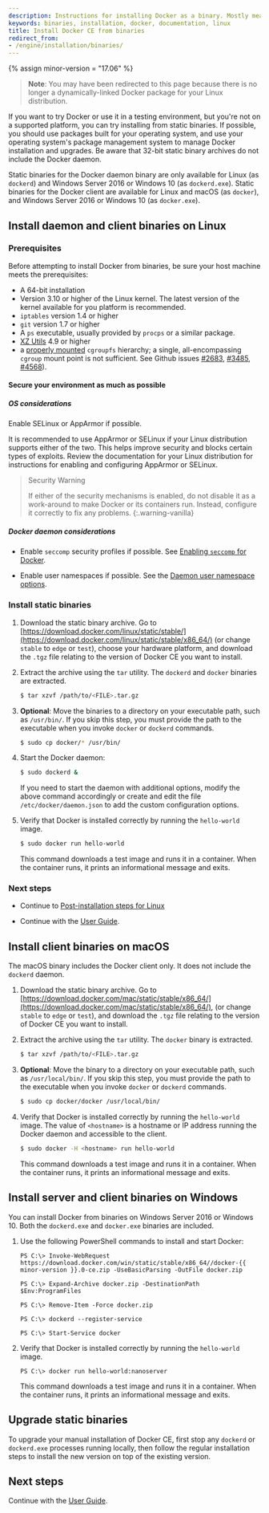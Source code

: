 ```yaml
---
description: Instructions for installing Docker as a binary. Mostly meant for hackers who want to try out Docker on a variety of environments.
keywords: binaries, installation, docker, documentation, linux
title: Install Docker CE from binaries
redirect_from:
- /engine/installation/binaries/
---
```


{% assign minor-version = "17.06" %}

> **Note**: You may have been redirected to this page because there is no longer
> a dynamically-linked Docker package for your Linux distribution.

If you want to try Docker or use it in a testing environment, but you're not on
a supported platform, you can try installing from static binaries. If possible,
you should use packages built for your operating system, and use your operating
system's package management system to manage Docker installation and upgrades.
Be aware that 32-bit static binary archives do not include the Docker daemon.

Static binaries for the Docker daemon binary are only available for Linux (as
`dockerd`) and Windows Server 2016 or Windows 10 (as `dockerd.exe`). Static
binaries for the Docker client are available for Linux and macOS (as `docker`),
and Windows Server 2016 or Windows 10 (as `docker.exe`).

## Install daemon and client binaries on Linux

### Prerequisites

Before attempting to install Docker from binaries, be sure your host machine
meets the prerequisites:

- A 64-bit installation
- Version 3.10 or higher of the Linux kernel. The latest version of the kernel
  available for you platform is recommended.
- `iptables` version 1.4 or higher
- `git` version 1.7 or higher
- A `ps` executable, usually provided by `procps` or a similar package.
- [XZ Utils](http://tukaani.org/xz/) 4.9 or higher
- a [properly mounted](
  https://github.com/tianon/cgroupfs-mount/blob/master/cgroupfs-mount)
  `cgroupfs` hierarchy; a single, all-encompassing `cgroup` mount
  point is not sufficient. See Github issues
  [#2683](https://github.com/moby/moby/issues/2683),
  [#3485](https://github.com/moby/moby/issues/3485),
  [#4568](https://github.com/moby/moby/issues/4568)).

#### Secure your environment as much as possible

##### OS considerations

Enable SELinux or AppArmor if possible.

It is recommended to use AppArmor or SELinux if your Linux distribution supports
either of the two. This helps improve security and blocks certain
types of exploits. Review the documentation for your Linux distribution for
instructions for enabling and configuring AppArmor or SELinux.

> Security Warning
>
> If either of the security mechanisms is enabled, do not disable it as a
> work-around to make Docker or its containers run. Instead, configure it
> correctly to fix any problems.
{:.warning-vanilla}

##### Docker daemon considerations

- Enable `seccomp` security profiles if possible. See
  [Enabling `seccomp` for Docker](/engine/security/seccomp.md).

- Enable user namespaces if possible. See the
  [Daemon user namespace options](/engine/reference/commandline/dockerd/#/daemon-user-namespace-options).

### Install static binaries

1.  Download the static binary archive. Go to
    [https://download.docker.com/linux/static/stable/](https://download.docker.com/linux/static/stable/x86_64/)
    (or change `stable` to `edge` or `test`),
    choose your hardware platform, and download the `.tgz` file relating to the
    version of Docker CE you want to install.

2.  Extract the archive using the `tar` utility. The `dockerd` and `docker`
    binaries are extracted.

    ```bash
    $ tar xzvf /path/to/<FILE>.tar.gz
    ```

3.  **Optional**: Move the binaries to a directory on your executable path, such
    as `/usr/bin/`. If you skip this step, you must provide the path to the
    executable when you invoke `docker` or `dockerd` commands.

    ```bash
    $ sudo cp docker/* /usr/bin/
    ```

4.  Start the Docker daemon:

    ```bash
    $ sudo dockerd &
    ```

    If you need to start the daemon with additional options, modify the above
    command accordingly or create and edit the file `/etc/docker/daemon.json`
    to add the custom configuration options.

5.  Verify that Docker is installed correctly by running the `hello-world`
    image.

    ```bash
    $ sudo docker run hello-world
    ```

    This command downloads a test image and runs it in a container. When the
    container runs, it prints an informational message and exits.

### Next steps

- Continue to [Post-installation steps for Linux](/engine/installation/linux/linux-postinstall.md)

- Continue with the [User Guide](/engine/userguide/index.md).

## Install client binaries on macOS

The macOS binary includes the Docker client only. It does not include the
`dockerd` daemon.

1.  Download the static binary archive. Go to
    [https://download.docker.com/mac/static/stable/x86_64/](https://download.docker.com/mac/static/stable/x86_64/),
    (or change `stable` to `edge` or `test`),
    and download the `.tgz` file relating to the version of Docker CE you want
    to install.

2.  Extract the archive using the `tar` utility. The `docker` binary is
    extracted.

    ```bash
    $ tar xzvf /path/to/<FILE>.tar.gz
    ```

3.  **Optional**: Move the binary to a directory on your executable path, such
    as `/usr/local/bin/`. If you skip this step, you must provide the path to the
    executable when you invoke `docker` or `dockerd` commands.

    ```bash
    $ sudo cp docker/docker /usr/local/bin/
    ```

4.  Verify that Docker is installed correctly by running the `hello-world`
    image. The value of `<hostname>` is a hostname or IP address running the
    Docker daemon and accessible to the client.

    ```bash
    $ sudo docker -H <hostname> run hello-world
    ```

    This command downloads a test image and runs it in a container. When the
    container runs, it prints an informational message and exits.


## Install server and client binaries on Windows

You can install Docker from binaries on Windows Server 2016 or Windows 10. Both
the `dockerd.exe` and `docker.exe` binaries are included.

1.  Use the following PowerShell commands to install and start Docker:

    ```none
    PS C:\> Invoke-WebRequest https://download.docker.com/win/static/stable/x86_64//docker-{{ minor-version }}.0-ce.zip -UseBasicParsing -OutFile docker.zip

    PS C:\> Expand-Archive docker.zip -DestinationPath $Env:ProgramFiles

    PS C:\> Remove-Item -Force docker.zip

    PS C:\> dockerd --register-service

    PS C:\> Start-Service docker
    ```

2.  Verify that Docker is installed correctly by running the `hello-world`
    image.


    ```none
    PS C:\> docker run hello-world:nanoserver
    ```

    This command downloads a test image and runs it in a container. When the
    container runs, it prints an informational message and exits.

## Upgrade static binaries

To upgrade your manual installation of Docker CE, first stop any
`dockerd` or `dockerd.exe`  processes running locally, then follow the
regular installation steps to install the new version on top of the existing
version.

## Next steps

Continue with the [User Guide](../userguide/index.md).
